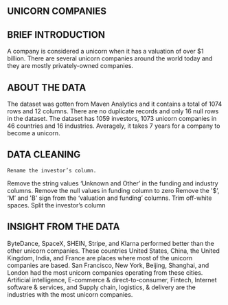 ## UNICORN COMPANIES

## BRIEF INTRODUCTION
A company is considered a unicorn when it has a valuation of over $1 billion. There are several unicorn companies around the world today and they are mostly privately-owned companies.

## ABOUT THE DATA
The dataset was gotten from Maven Analytics and it contains a total of 1074 rows and 12 columns. There are no duplicate records and only 16 null rows in the dataset. The dataset has 1059 investors, 1073 unicorn companies in 46 countries and 16 industries. Averagely, it takes 7 years for a company to become a unicorn.

## DATA CLEANING 
	Rename the investor’s column.
 Remove the string values ‘Unknown and Other’ in the funding and industry columns. 
 Remove the null values in funding column to zero
 Remove the '$’, ‘M’ and 'B' sign from the ‘valuation and funding’ columns.
 Trim off-white spaces.
 Split the investor’s column

## INSIGHT FROM THE DATA
ByteDance, SpaceX, SHEIN, Stripe, and Klarna performed better than the other unicorn companies.
These countries United States, China, the United Kingdom, India, and France are places where most of the unicorn companies are based.
San Francisco, New York, Beijing, Shanghai, and London had the most unicorn companies operating from these cities.
Artificial intelligence, E-commerce & direct-to-consumer, Fintech, Internet software & services, and Supply chain, logistics, & delivery are the industries with the most unicorn companies.
 
